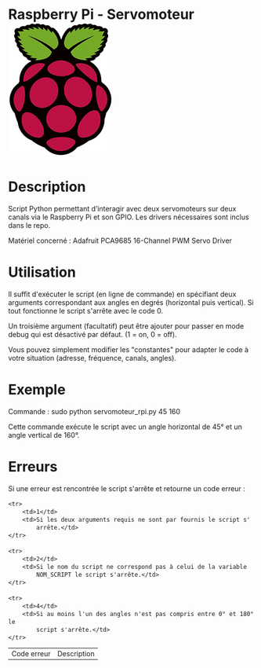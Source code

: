Raspberry Pi - Servomoteur ![Logo du Raspberry Pi](/RPI.png)
==========================

Description
===========
Script Python permettant d’interagir avec deux servomoteurs sur deux canals
via le Raspberry Pi et son GPIO.
Les drivers nécessaires sont inclus dans le repo.

Matériel concerné : Adafruit PCA9685 16-Channel PWM Servo Driver

Utilisation
===========
Il suffit d'exécuter le script (en ligne de commande) en spécifiant deux
arguments correspondant aux angles en degrés (horizontal puis vertical).
Si tout fonctionne le script s'arrête avec le code 0.

Un troisième argument (facultatif) peut être ajouter pour passer en mode debug
qui est désactivé par défaut. (1 = on, 0 = off).

Vous pouvez simplement modifier les "constantes" pour adapter le code à votre
situation (adresse, fréquence, canals, angles).

Exemple
=======
Commande : sudo python servomoteur_rpi.py 45 160

Cette commande exécute le script avec un angle horizontal de 45° et un angle
vertical de 160°.

Erreurs
=======
Si une erreur est rencontrée le script s'arrête et retourne un code erreur :

<table>
	<tr>
		<td>Code erreur</td>
		<td>Description</td>
	</tr>
	
	<tr>
		<td>1</td>
		<td>Si les deux arguments requis ne sont par fournis le script s'
			arrête.</td>
	</tr>
	
	<tr>
		<td>2</td>
		<td>Si le nom du script ne correspond pas à celui de la variable
			NOM_SCRIPT le script s'arrête.</td>
	</tr>
	
	<tr>
		<td>4</td>
		<td>Si au moins l'un des angles n'est pas compris entre 0° et 180° le
			script s'arrête.</td>
	</tr>
</table>